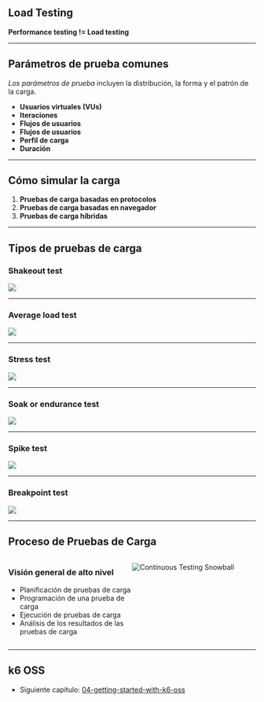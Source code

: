<style>
  .container {
    display: flex;
  }

  .col {
    flex: 1;
  }
</style>

## Load Testing

**Performance testing != Load testing**

---

## Parámetros de prueba comunes

_Los parámetros de prueba_ incluyen la distribución, la forma y el patrón de la carga.

- **Usuarios virtuales (VUs)**  
- **Iteraciones**
- **Flujos de usuarios**
- **Flujos de usuarios**
- **Perfil de carga**
- **Duración**

---

## Cómo simular la carga

1. **Pruebas de carga basadas en protocolos**
2. **Pruebas de carga basadas en navegador**
3. **Pruebas de carga híbridas**

---

## Tipos de pruebas de carga

### Shakeout test

![](../../images/scenarios-shakeout.png) 
<!-- .element class="stretch" -->

---

### Average load test

![](../../images/test-scenario-average.png)
<!-- .element class="stretch" -->

---

### Stress test

![](../../images/test-scenario-stress.png)
<!-- .element class="stretch" -->

---

### Soak or endurance test

![](../../images/test-scenario-soak.png)
<!-- .element class="stretch" -->

---

### Spike test

![](../../images/test-scenario-spike-test.png)
<!-- .element class="stretch" -->

---

### Breakpoint test

![](../../images/test-scenarios-breakpoint.png)
<!-- .element class="stretch" -->

---

## Proceso de Pruebas de Carga 

<div class="container">
  <div class="col">

### Visión general de alto nivel

  - Planificación de pruebas de carga
  - Programación de una prueba de carga
  - Ejecución de pruebas de carga
  - Análisis de los resultados de las pruebas de carga 

  </div>

  <div class="col">

  ![Continuous Testing Snowball](../../images/continuous-testing-snowball.png)

  </div>
</div>

---

## k6 OSS

- Siguiente capítulo: [04-getting-started-with-k6-oss](?p=esp/04-getting-started-with-k6-oss)
